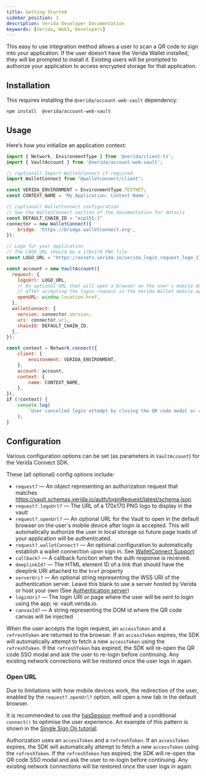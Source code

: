 ```yaml
---
title: Getting Started
sidebar_position: 1
description: Verida Developer Documentation
keywords: [Verida, Web3, Developers]
---
```


This easy to use integration method allows a user to scan a QR code to sign into your application. If the user doesn’t have the Verida Wallet installed, they will be prompted to install it. Existing users will be prompted to authorize your application to access encrypted storage for that application.

## Installation

This requires installing the `@verida/account-web-vault` dependency:

```bash npm2yarn
npm install  @verida/account-web-vault
```

## Usage

Here’s how you initialize an application context:

```jsx
import { Network, EnvironmentType } from '@verida/client-ts';
import { VaultAccount } from '@verida/account-web-vault';

// (optional) Import WalletConnect if required
import WalletConnect from "@walletconnect/client";

const VERIDA_ENVIRONMENT = EnvironmentType.TESTNET;
const CONTEXT_NAME = 'My Application: Context Name';

// (optional) WalletConnect configuration
// See the WalletConnect section of the documentation for details
const DEFAULT_CHAIN_ID = "eip155:1"
connector = new WalletConnect({
    bridge: 'https://bridge.walletconnect.org',
});

// Logo for your application
// The LOGO_URL should be a 170x170 PNG file
const LOGO_URL = "https://assets.verida.io/verida_login_request_logo_170x170.png";

const account = new VaultAccount({
  request: {
    logoUrl: LOGO_URL,
    // An optional URL that will open a browser on the user's mobile device
    // after accepting the login request in the Verida Wallet mobile app
    openURL: window.location.href,
  },
  walletConnect: {
    version: connector.version,
    uri: connector.uri,
    chainId: DEFAULT_CHAIN_ID,
  },
});

const context = Network.connect({
	client: {
		environment: VERIDA_ENVIRONMENT,
	},
	account: account,
	context: {
		name: CONTEXT_NAME,
	},
});
if (!context) {
	console.log(
		'User cancelled login attempt by closing the QR code modal or an unexpected error occurred'
	);
}
```

## Configuration

Various configuration options can be set (as parameters in `VaultAccount`) for the Verida Connect SDK.

These (all optional) config options include:

- `request?` — An object representing an authorization request that matches https://vault.schemas.verida.io/auth/loginRequest/latest/schema.json
- `request?.logoUrl?` — The URL of a 170x170 PNG logo to display in the vault
- `request?.openUrl?` — An optional URL for the Vault to open in the default browser on the user's mobile device after login is accepted. This will automatically authorize the user in local storage so future page loads of your application will be authenticated.
- `request?.walletConnect?` — An optional configuration to automatically establish a wallet connection upon sign in. See [WalletConnect Support](./wallet-connect)
- `callback?` — A callback function when the auth response is received.
- `deeplinkId?` — The HTML element ID of a link that should have the deeplink URI attached to the `href` property
- `serverUri?` — An optional string representing the WSS URI of the authentication server. Leave this blank to use a server hosted by Verida or host your own (See [Authentication server](./sso-authentication-server))
- `loginUri?` — The login URI or page where the user will be sent to login using the app; ie: vault.verida.io.
- `canvasId?` — A string representing the DOM id where the QR code canvas will be injected

When the user accepts the login request, an `accessToken` and a `refreshToken` are returned to the browser. If an `accessToken` expires, the SDK will automatically attempt to fetch a new `accessToken` using the `refreshToken`. If the `refreshToken` has expired, the SDK will re-open the QR code SSO modal and ask the user to re-login before continuing. Any existing network connections will be restored once the user logs in again.

### Open URL

Due to limitations with how mobile devices work, the redirection of the user, enabled by the `request?.openUrl?` option, will open a new tab in the default browser.

It is recommended to use the [hasSession](../api/verida-js/modules/verida_account_web_vault.md#hassession) method and a conditional `connect()` to optimise the user experience. An example of this pattern is shown in the [Single Sign On tutorial](../tutorial/SSO.mdx).

Authorization uses an `accessToken` and a `refreshToken`. If an `accessToken` expires, the SDK will automatically attempt to fetch a new `accessToken` using the `refreshToken`. If the `refreshToken` has expired, the SDK will re-open the QR code SSO modal and ask the user to re-login before continuing. Any existing network connections will be restored once the user logs in again.